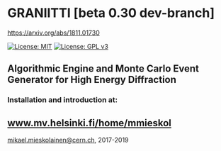 # GRANIITTI [beta 0.30 dev-branch] 
https://arxiv.org/abs/1811.01730

[![License: MIT](https://img.shields.io/badge/License-MIT-yellow.svg)](https://opensource.org/licenses/MIT)
[![License: GPL v3](https://img.shields.io/badge/License-GPLv3-blue.svg)](https://www.gnu.org/licenses/gpl-3.0)

## Algorithmic Engine and Monte Carlo Event Generator for High Energy Diffraction


### Installation and introduction at:
## www.mv.helsinki.fi/home/mmieskol


mikael.mieskolainen@cern.ch, 2017-2019

